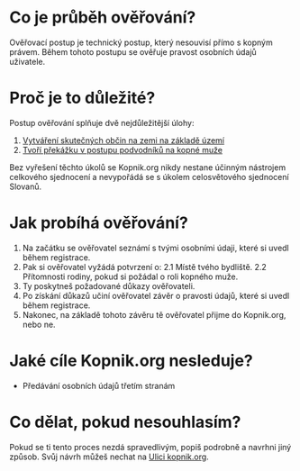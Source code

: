 # Co je průběh ověřování?

Ověřovací postup je technický postup, který nesouvisí přímo s kopným právem. Během tohoto postupu se ověřuje pravost osobních údajů uživatele.

# Proč je to důležité?

Postup ověřování splňuje dvě nejdůležitější úlohy:

1. [Vytváření skutečných občin na zemi na základě území](why-placement.md)
2. [Tvoří překážku v postupu podvodníků na kopné muže](why-family.md)

Bez vyřešení těchto úkolů se Kopnik.org nikdy nestane účinným nástrojem celkového sjednocení a nevypořádá se s úkolem celosvětového sjednocení Slovanů.

# Jak probíhá ověřování?

1. Na začátku se ověřovatel seznámí s tvými osobními údaji, které si uvedl během registrace.
2. Pak si ověřovatel vyžádá potvrzení o: 2.1 Místě tvého bydliště. 2.2 Přítomnosti rodiny, pokud si požádal o roli kopného muže.
3. Ty poskytneš požadované důkazy ověřovateli.
4. Po získání důkazů učiní ověřovatel závěr o pravosti údajů, které si uvedl během registrace.
5. Nakonec, na základě tohoto závěru tě ověřovatel přijme do Kopnik.org, nebo ne.

# Jaké cíle Kopnik.org nesleduje?

- Předávání osobních údajů třetím stranám

# Co dělat, pokud nesouhlasím?

Pokud se ti tento proces nezdá spravedlivým, popiš podrobně a navrhni jiný způsob. Svůj návrh můžeš nechat na [Ulici kopnik.org](https://vk.me/join/gPg9/g6wjgknBe034BdDdOdcjvU1MtJKZ7o=).
